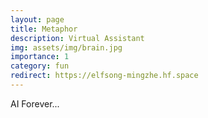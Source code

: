 ```yaml
---
layout: page
title: Metaphor
description: Virtual Assistant
img: assets/img/brain.jpg
importance: 1
category: fun
redirect: https://elfsong-mingzhe.hf.space
---
```


AI Forever...
